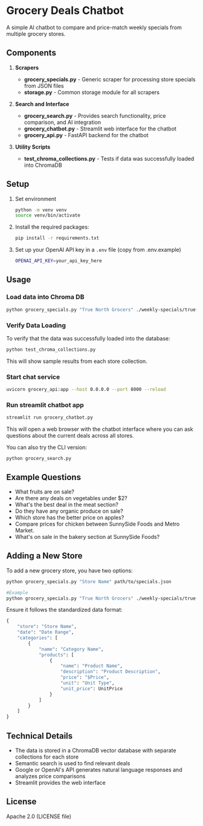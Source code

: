 # Grocery Deals Chatbot

A simple AI chatbot to compare and price-match weekly specials from multiple grocery stores.

## Components

1. **Scrapers**
   - **grocery_specials.py** - Generic scraper for processing store specials from JSON files
   - **storage.py** - Common storage module for all scrapers

2. **Search and Interface**
   - **grocery_search.py** - Provides search functionality, price comparison, and AI integration
   - **grocery_chatbot.py** - Streamlit web interface for the chatbot
   - **grocery_api.py** - FastAPI backend for the chatbot

3. **Utility Scripts**
   - **test_chroma_collections.py** - Tests if data was successfully loaded into ChromaDB

## Setup

1. Set environment
   ```bash
   python -m venv venv
   source venv/bin/activate
   ```

2. Install the required packages:
   ```bash
   pip install -r requirements.txt
   ```

3. Set up your OpenAI API key in a `.env` file (copy from .env.example)
   ```bash
   OPENAI_API_KEY=your_api_key_here
   ```

## Usage

### Load data into Chroma DB
```bash
python grocery_specials.py "True North Grocers" ./weekly-specials/true-north-grocers.json
```

### Verify Data Loading

To verify that the data was successfully loaded into the database:
```bash
python test_chroma_collections.py
```

This will show sample results from each store collection.

### Start chat service

```bash
uvicorn grocery_api:app --host 0.0.0.0 --port 8000 --reload
```

### Run streamlit chatbot app

```bash
streamlit run grocery_chatbot.py
```

This will open a web browser with the chatbot interface where you can ask questions about the current deals across all stores.

You can also try the  CLI version:
```
python grocery_search.py
```

## Example Questions

- What fruits are on sale?
- Are there any deals on vegetables under $2?
- What's the best deal in the meat section?
- Do they have any organic produce on sale?
- Which store has the better price on apples?
- Compare prices for chicken between SunnySide Foods and Metro Market.
- What's on sale in the bakery section at SunnySide Foods?

## Adding a New Store

To add a new grocery store, you have two options:

```bash
python grocery_specials.py "Store Name" path/to/specials.json

#Example
python grocery_specials.py "True North Grocers" ./weekly-specials/true-north-grocers.json
```

Ensure it follows the standardized data format:
   ```python
   {
       "store": "Store Name",
       "date": "Date Range",
       "categories": [
           {
               "name": "Category Name",
               "products": [
                   {
                       "name": "Product Name",
                       "description": "Product Description",
                       "price": "$Price",
                       "unit": "Unit Type",
                       "unit_price": UnitPrice
                   }
               ]
           }
       ]
   }
   ```

## Technical Details

- The data is stored in a ChromaDB vector database with separate collections for each store
- Semantic search is used to find relevant deals
- Google or OpenAI's API generates natural language responses and analyzes price comparisons
- Streamlit provides the web interface

## License
Apache 2.0 (LICENSE file)